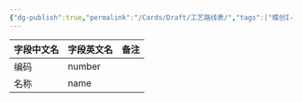 ```yaml
---
{"dg-publish":true,"permalink":"/Cards/Draft/工艺路线表/","tags":["蝶创I-MES/MES/江淮毅昌"]}
---
```




| **字段中文名** | **字段英文名**   | **备注** |
| --------- | ----------- | ------ |
| 编码        | number      |        |
| 名称        | name        |        |


